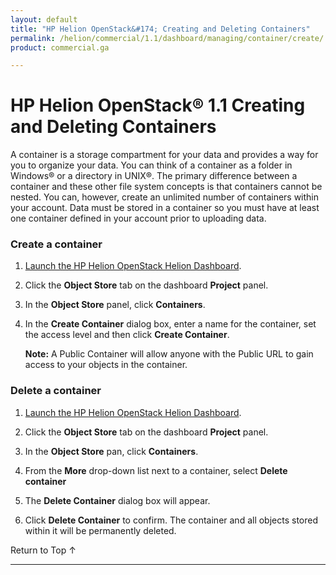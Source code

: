 ```yaml
---
layout: default
title: "HP Helion OpenStack&#174; Creating and Deleting Containers"
permalink: /helion/commercial/1.1/dashboard/managing/container/create/
product: commercial.ga

---
```

<!--PUBLISHED-->

<script>

function PageRefresh {
onLoad="window.refresh"
}

PageRefresh();

</script>

<!--
<p style="font-size: small;"> <a href="/helion/commercial/1.1/ga1/install/">&#9664; PREV</a> | <a href="/helion/commercial/1.1/ga1/install-overview/">&#9650; UP</a> | <a href="/helion/commercial/1.1/ga1/">NEXT &#9654;</a></p> 
-->

# HP Helion OpenStack&#174; 1.1 Creating and Deleting Containers

A container is a storage compartment for your data and provides a way for you to organize your data. You can think of a container as a folder in Windows&#174; or a directory in UNIX&#174;. The primary difference between a container and these other file system concepts is that containers cannot be nested. You can, however, create an unlimited number of containers within your account. Data must be stored in a container so you must have at least one container defined in your account prior to uploading data.

### Create a container ###

1. [Launch the HP Helion OpenStack Helion Dashboard](/helion/openstack/1.1/dashboard/login/).

2. Click the **Object Store** tab on the dashboard **Project** panel.

3. In the **Object Store** panel, click **Containers**.

4. In the **Create Container** dialog box, enter a name for the container, set the access level and then click **Create Container**.

	**Note:** A Public Container will allow anyone with the Public URL to gain access to your objects in the container.

### Delete a container ###

1. [Launch the HP Helion OpenStack Helion Dashboard](/helion/openstack/1.1/dashboard/login/).

2. Click the **Object Store** tab on the dashboard **Project** panel.

3. In the **Object Store** pan, click **Containers**.

4. From the **More** drop-down list next to a container, select **Delete container**

5. The **Delete Container** dialog box will appear. 

6. Click **Delete Container** to confirm. The container and all objects stored within it will be permanently deleted.  

<a href="#top" style="padding:14px 0px 14px 0px; text-decoration: none;"> Return to Top &#8593; </a>


----
